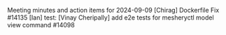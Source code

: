 Meeting minutes and action items for 2024-09-09
[Chirag]  Dockerfile Fix #14135
                    [Ian]  test: 
[Vinay Cheripally] add e2e tests for mesheryctl model view command #14098
